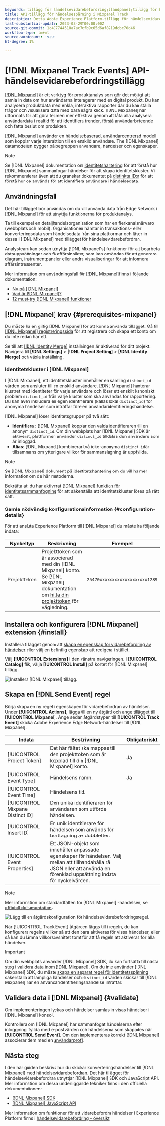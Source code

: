 ```yaml
---
keywords: tillägg för händelsevidarebefordring;blandpanel;tillägg för händelsesändning med mixpanel
title: API-tillägg för händelsespårning i Mixpanel Track
description: Detta Adobe Experience Platform-tillägg för händelsevidarebefordran skickar Adobe Experience Edge Network-händelser till Mixpanel.
last-substantial-update: 2023-03-29T00:00:00Z
source-git-commit: 1c417744518a7ac7cfb9c65d6af8219dcbc70d46
workflow-type: tm+mt
source-wordcount: '929'
ht-degree: 1%

---
```


# [!DNL Mixpanel Track Events] API-händelsevidarebefordringstillägg

[[!DNL Mixpanel]](https://www.mixpanel.com) är ett verktyg för produktanalys som gör det möjligt att samla in data om hur användarna interagerar med en digital produkt. Du kan analysera produktdata med enkla, interaktiva rapporter där du kan ställa frågor och visualisera data med bara några klick. [!DNL Mixpanel] har utformats för att göra teamen mer effektiva genom att låta alla analysera användardata i realtid för att identifiera trender, förstå användarbeteende och fatta beslut om produkten.

[!DNL Mixpanel] använder en händelsebaserad, användarcentrerad modell som kopplar varje interaktion till en enskild användare. The [!DNL Mixpanel] datamodellen bygger på begreppen användare, händelser och egenskaper.

>[!NOTE]
>
>Se [!DNL Mixpanel] dokumentation om [identitetshantering](https://help.mixpanel.com/hc/en-us/articles/360041039771-Getting-Started-with-Identity-Management) för att förstå hur [!DNL Mixpanel] sammanfogar händelser för att skapa identitetskluster. Vi rekommenderar även att du granskar dokumentet på [distinkta ID:n](https://help.mixpanel.com/hc/en-us/articles/115004509426-Distinct-ID-Creation-JavaScript-iOS-Android-) för att förstå hur de används för att identifiera användare i händelsedata.

## Användningsfall

Det här tillägget bör användas om du vill använda data från Edge Network i [!DNL Mixpanel] för att utnyttja funktionerna för produktanalys.

Ta till exempel en detaljhandelsorganisation som har en flerkanalsnärvaro (webbplats och mobil). Organisationen hämtar in transaktions- eller konverteringsdata som händelsedata från sina plattformar och läser in dessa i [!DNL Mixpanel] med tillägget för händelsevidarebefordran.

Analysteam kan sedan utnyttja [!DNL Mixpanel's] funktioner för att bearbeta datauppsättningar och få affärsinsikter, som kan användas för att generera diagram, instrumentpaneler eller andra visualiseringar för att informera affärsintressenter.

Mer information om användningsfall för [!DNL Mixpanel]finns i följande dokumentation:

* [Ny på [!DNL Mixpanel]](https://help.mixpanel.com/hc/en-us/sections/360008533532-New-to-Mixpanel)
* [Vad är  [!DNL Mixpanel]?](https://developer.mixpanel.com/docs)
* [12 must-try [!DNL Mixpanel] funktioner](https://mixpanel.com/blog/12-things-you-probably-didnt-know-you-could-do-with-mixpanel/)

## [!DNL Mixpanel] krav {#prerequisites-mixpanel}

Du måste ha en giltig [!DNL Mixpanel] för att kunna använda tillägget. Gå till [[!DNL Mixpanel] registreringssida](https://mixpanel.com/register/) för att registrera och skapa ett konto om du inte redan har ett.

Se till att [[!DNL Identity Merge]](https://help.mixpanel.com/hc/en-us/articles/9648680824852-ID-Merge-Implementation-Best-Practices) inställningen är aktiverad för ditt projekt. Navigera till **[!DNL Settings]** > **[!DNL Project Setting]** > **[!DNL Identity Merge]** och växla inställning.

### Identitetskluster i [!DNL Mixpanel]

I [!DNL Mixpanel], ett identitetskluster innehåller en samling `distinct_id` värden som ansluter till en enskild användare. [!DNL Mixpanel] hanterar klustret med identiteter för varje användare och löser ett enskilt kanoniskt problem `distinct_id` från varje kluster som ska användas för rapportering. Du kan även inkludera en egen identifierare (kallas lokal `distinct_id`) för anonyma händelser som inträffar före en användaridentifieringshändelse.

[!DNL Mixpanel] löser identitetsgrupper på två sätt:

* **Identifiera** : [!DNL Mixpanel] kopplar den valda identifieraren till en anonym `distinct_id`. Om din webbplats har [!DNL Mixpanel] SDK är aktiverat, plattformen använder `distinct_id` tilldelas den användare som är inloggad.
* **Alias**: [!DNL Mixpanel] kombinerar två icke-anonyma `distinct id`är tillsammans om ytterligare villkor för sammanslagning är uppfyllda.

>[!NOTE]
>
>Se [!DNL Mixpanel] dokument på [identitetshantering](https://help.mixpanel.com/hc/en-us/articles/360041039771-Getting-Started-with-Identity-Management#user-identification) om du vill ha mer information om de här metoderna.
>
>Bekräfta att du har aktiverat [[!DNL Mixpanel] funktion för identitetssammanfogning](#prerequisites-mixpanel) för att säkerställa att identitetskluster löses på rätt sätt.

### Samla nödvändig konfigurationsinformation {#configuration-details}

För att ansluta Experience Platform till [!DNL Mixpanel] du måste ha följande indata:

| Nyckeltyp | Beskrivning | Exempel |
| --- | --- | --- |
| Projekttoken | Projekttoken som är associerad med din [!DNL Mixpanel] konto. Se [!DNL Mixpanel] dokumentation om [hitta din projekttoken](https://help.mixpanel.com/hc/en-us/articles/115004502806-Find-Project-Token-) för vägledning. | `25470xxxxxxxxxxxxxxxxxxx1289` |

## Installera och konfigurera [!DNL Mixpanel] extension {#install}

Installera tillägget genom att [skapa en egenskap för vidarebefordring av händelser](../../../ui/event-forwarding/overview.md#properties) eller välj en befintlig egenskap att redigera i stället.

Välj **[!UICONTROL Extensions]** i den vänstra navigeringen. I **[!UICONTROL Catalog]** flik, välja **[!UICONTROL Install]** på kortet för [!DNL Mixpanel] tillägg.

![Installera [!DNL Mixpanel] tillägg.](../../../images/extensions/server/mixpanel/install-extension.png)

## Skapa en [!DNL Send Event] regel

Börja skapa en ny regel i egenskapen för vidarebefordran av händelser. Under **[!UICONTROL Actions]**, lägga till en ny åtgärd och ange tillägget till **[!UICONTROL Mixpanel]**. Ange sedan åtgärdstypen till **[!UICONTROL Track Event]** skicka Adobe Experience Edge Network-händelser till [!DNL Mixpanel].

| Indata | Beskrivning | Obligatoriskt |
| --- | --- | --- |
| [!UICONTROL Project Token] | Det här fältet ska mappas till den projekttoken som är kopplad till din [!DNL Mixpanel] konto. | Ja |
| [!UICONTROL Event Type] | Händelsens namn. | Ja |
| [!UICONTROL Event Time] | Händelsens tid. |  |
| [!UICONTROL Mixpanel Distinct ID] | Den unika identifieraren för användaren som utförde händelsen. |  |
| [!UICONTROL Insert ID] | En unik identifierare för händelsen som används för borttagning av dubbletter. |  |
| [!UICONTROL Event Properties] | Ett JSON-objekt som innehåller anpassade egenskaper för händelsen. Välj mellan att tillhandahålla rå JSON eller att använda en förenklad uppsättning indata för nyckelvärden. |  |

>[!NOTE]
>
>Mer information om standardfälten för [!DNL Mixpanel] -händelsen, se [officiell dokumentation](https://developer.mixpanel.com/reference/import-events#event).

![Lägg till en åtgärdskonfiguration för händelsevidarebefordringsregel.](../../../images/extensions/server/mixpanel/track-event-action.png)

När [!UICONTROL Track Event] åtgärden läggs till i regeln, du kan konfigurera regelns villkor så att den bara aktiveras för vissa händelser, eller så kan du lämna villkorsavsnittet tomt för att få regeln att aktiveras för alla händelser.

>[!IMPORTANT]
>
>Om din webbplats använder [!DNL Mixpanel] SDK, du kan fortsätta till nästa steg i [validera data inom [!DNL Mixpanel]](#validate). Om du inte använder [!DNL Mixpanel] SDK, du måste [skapa en separat regel för identitetsspårning](#create-an-identity-tracking-rule) säkerställa att lämpliga händelser och `distinct_id` värden skickas till [!DNL Mixpanel] när en användaridentifieringshändelse inträffar.

## Validera data i [!DNL Mixpanel] {#validate}

Om implementeringen lyckas och händelser samlas in visas händelser i [[!DNL Mixpanel] konsol](https://help.mixpanel.com/hc/en-us/articles/4402837164948).

Kontrollera om [!DNL Mixpanel] har sammanfogat händelserna efter inloggning ifyllda med e-postvärden och händelserna som skapades när **[!UICONTROL Send Event]**. Om den implementeras korrekt [!DNL Mixpanel] associerar dem med en [användarprofil](https://help.mixpanel.com/hc/en-us/articles/115004501966).

## Nästa steg

I den här guiden beskrivs hur du skickar konverteringshändelser till [!DNL Mixpanel] med händelsevidarebefordran. Det här tillägget för händelsevidarebefordran utnyttjar [!DNL Mixpanel] SDK och JavaScript API. Mer information om dessa underliggande tekniker finns i den officiella dokumentationen:

* [[!DNL Mixpanel] SDK](https://developer.mixpanel.com/docs/nodejs)
* [[!DNL Mixpanel] JavaScript API](https://developer.mixpanel.com/docs/javascript-full-api-reference#mixpanelidentify)

Mer information om funktioner för att vidarebefordra händelser i Experience Platform finns i [händelsevidarebefordring - översikt](../../../ui/event-forwarding/overview.md).
